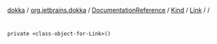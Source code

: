 [dokka](../../../../../index.md) / [org.jetbrains.dokka](../../../../index.md) / [DocumentationReference](../../../index.md) / [Kind](../../index.md) / [Link](../index.md) / [<class-object-for-Link>](index.md) / [<init>](_init_.md)

# <init>

```
private <class-object-for-Link>()
```
